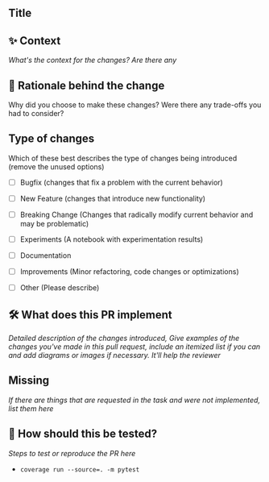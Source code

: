 ## Title

## ✨ Context
_What's the context for the changes? Are there any_

## 🧠 Rationale behind the change

Why did you choose to make these changes? Were there any trade-offs you had to consider?

## Type of changes

Which of these best describes the type of changes being introduced
(remove the unused options)

- [ ] Bugfix (changes that fix a problem with the current behavior)
- [ ] New Feature (changes that introduce new functionality)
- [ ] Breaking Change (Changes that radically modify current behavior and may be problematic)
- [ ] Experiments (A notebook with experimentation results)
- [ ] Documentation
- [ ] Improvements (Minor refactoring, code changes or optimizations)
- [ ] Other (Please describe)


## 🛠 What does this PR implement
_Detailed description of the changes introduced, Give examples of the changes you've made in this pull request, include an itemized list if you can and
add diagrams or images if necessary. It'll help the reviewer_

## Missing
_If there are things that are requested in the task and were not implemented, list them here_


## 🧪 How should this be tested?
_Steps to test or reproduce the PR here_

- `coverage run --source=. -m pytest`
